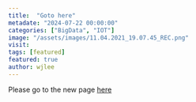 ```yaml
---
title:  "Goto here"
metadate: "2024-07-22 00:00:00"
categories: ["BigData", "IOT"]
image: "/assets/images/11.04.2021_19.07.45_REC.png"
visit:
tags: [featured]
featured: true
author: wjlee
---
```


Please go to the new page [here](https://wenchiehlee.github.io/)